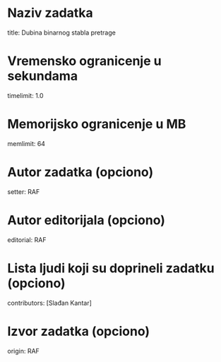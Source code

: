 # Naziv zadatka
title: Dubina binarnog stabla pretrage

# Vremensko ogranicenje u sekundama
timelimit: 1.0

# Memorijsko ogranicenje u MB
memlimit: 64

# Autor zadatka (opciono)
setter: RAF

# Autor editorijala (opciono)
editorial: RAF

# Lista ljudi koji su doprineli zadatku (opciono)
contributors: [Slađan Kantar]

# Izvor zadatka (opciono)
origin: RAF

